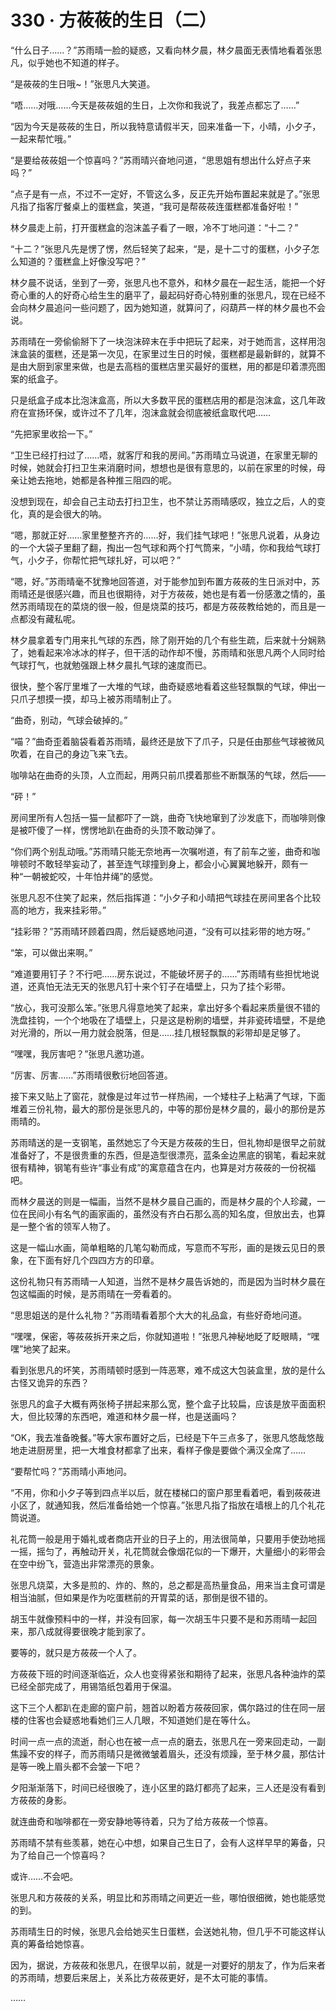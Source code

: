# 330 · 方莜莜的生日（二）

“什么日子……？”苏雨晴一脸的疑惑，又看向林夕晨，林夕晨面无表情地看着张思凡，似乎她也不知道的样子。

“是莜莜的生日哦\~！”张思凡大笑道。

“唔……对哦……今天是莜莜姐的生日，上次你和我说了，我差点都忘了……”

“因为今天是莜莜的生日，所以我特意请假半天，回来准备一下，小晴，小夕子，一起来帮忙哦。”

“是要给莜莜姐一个惊喜吗？”苏雨晴兴奋地问道，“思思姐有想出什么好点子来吗？”

“点子是有一点，不过不一定好，不管这么多，反正先开始布置起来就是了。”张思凡指了指客厅餐桌上的蛋糕盒，笑道，“我可是帮莜莜连蛋糕都准备好啦！”

林夕晨走上前，打开蛋糕盒的泡沫盖子看了一眼，冷不丁地问道：“十二？”

“十二？”张思凡先是愣了愣，然后轻笑了起来，“是，是十二寸的蛋糕，小夕子怎么知道的？蛋糕盒上好像没写吧？”

林夕晨不说话，坐到了一旁，张思凡也不意外，和林夕晨在一起生活，能把一个好奇心重的人的好奇心给生生的磨平了，最起码好奇心特别重的张思凡，现在已经不会向林夕晨追问一些问题了，因为她知道，就算问了，闷葫芦一样的林夕晨也不会说。

苏雨晴在一旁偷偷掰下了一块泡沫碎末在手中把玩了起来，对于她而言，这样用泡沫盒装的蛋糕，还是第一次见，在家里过生日的时候，蛋糕都是最新鲜的，就算不是由大厨到家里来做，也是去高档的蛋糕店里买最好的蛋糕，用的都是印着漂亮图案的纸盒子。

只是纸盒子成本比泡沫盒高，所以大多数平民的蛋糕店用的都是泡沫盒，这几年政府在宣扬环保，或许过不了几年，泡沫盒就会彻底被纸盒取代吧……

“先把家里收拾一下。”

“卫生已经打扫过了……唔，就客厅和我的房间。”苏雨晴立马说道，在家里无聊的时候，她就会打扫卫生来消磨时间，想想也是很有意思的，以前在家里的时候，母亲让她去拖地，她都是各种推三阻四的呢。

没想到现在，却会自己主动去打扫卫生，也不禁让苏雨晴感叹，独立之后，人的变化，真的是会很大的呐。

“嗯，那就正好……家里整整齐齐的……好，我们挂气球吧！”张思凡说着，从身边的一个大袋子里翻了翻，掏出一包气球和两个打气筒来，“小晴，你和我给气球打气，小夕子，你帮忙把气球扎好，可以吧？”

“嗯，好。”苏雨晴毫不犹豫地回答道，对于能参加到布置方莜莜的生日派对中，苏雨晴还是很感兴趣，而且也很期待，对于方莜莜，她也是有着一份感激之情的，虽然苏雨晴现在的菜烧的很一般，但是烧菜的技巧，都是方莜莜教给她的，而且是一点都没有藏私呢。

林夕晨拿着专门用来扎气球的东西，除了刚开始的几个有些生疏，后来就十分娴熟了，她看起来冷冰冰的样子，但干活的动作却不慢，苏雨晴和张思凡两个人同时给气球打气，也就勉强跟上林夕晨扎气球的速度而已。

很快，整个客厅里堆了一大堆的气球，曲奇疑惑地看着这些轻飘飘的气球，伸出一只爪子想摸一摸，却马上被苏雨晴制止了。

“曲奇，别动，气球会破掉的。”

“喵？”曲奇歪着脑袋看着苏雨晴，最终还是放下了爪子，只是任由那些气球被微风吹着，在自己的身边飞来飞去。

咖啡站在曲奇的头顶，人立而起，用两只前爪摸着那些不断飘荡的气球，然后——

“砰！”

房间里所有人包括一猫一鼠都吓了一跳，曲奇飞快地窜到了沙发底下，而咖啡则像是被吓傻了一样，愣愣地趴在曲奇的头顶不敢动弹了。

“你们两个别乱动哦。”苏雨晴只能无奈地再一次嘱咐道，有了前车之鉴，曲奇和咖啡顿时不敢轻举妄动了，甚至连气球撞到身上，都会小心翼翼地躲开，颇有一种“一朝被蛇咬，十年怕井绳”的感觉。

张思凡忍不住笑了起来，然后指挥道：“小夕子和小晴把气球挂在房间里各个比较高的地方，我来挂彩带。”

“挂彩带？”苏雨晴环顾着四周，然后疑惑地问道，“没有可以挂彩带的地方呀。”

“笨，可以做出来啊。”

“难道要用钉子？不行吧……房东说过，不能破坏房子的……”苏雨晴有些担忧地说道，还真怕无法无天的张思凡钉十来个钉子在墙壁上，只为了挂个彩带。

“放心，我可没那么笨。”张思凡得意地笑了起来，拿出好多个看起来质量很不错的洗盘挂钩，一个个地吸在了墙壁上，只是这是粉刷的墙壁，并非瓷砖墙壁，不是绝对光滑的，所以一用力就会脱落，但是……挂几根轻飘飘的彩带却是足够了。

“嘿嘿，我厉害吧？”张思凡邀功道。

“厉害、厉害……”苏雨晴很敷衍地回答道。

接下来又贴上了窗花，就像是过年过节一样热闹，一个矮柱子上粘满了气球，下面堆着三份礼物，最大的那份是张思凡的，中等的那份是林夕晨的，最小的那份是苏雨晴的。

苏雨晴送的是一支钢笔，虽然她忘了今天是方莜莜的生日，但礼物却是很早之前就准备好了，不是很贵重的东西，但是造型很漂亮，蓝条金边黑底的钢笔，看起来就很有精神，钢笔有些许“事业有成”的寓意蕴含在内，也算是对方莜莜的一份祝福吧。

而林夕晨送的则是一幅画，当然不是林夕晨自己画的，而是林夕晨的个人珍藏，一位在民间小有名气的画家画的，虽然没有齐白石那么高的知名度，但放出去，也算是一整个省的领军人物了。

这是一幅山水画，简单粗略的几笔勾勒而成，写意而不写形，画的是拨云见日的景象，在下面有好几个四四方方的印章。

这份礼物只有苏雨晴一人知道，当然不是林夕晨告诉她的，而是因为当时林夕晨在包这幅画的时候，是苏雨晴在一旁看着的。

“思思姐送的是什么礼物？”苏雨晴看着那个大大的礼品盒，有些好奇地问道。

“嘿嘿，保密，等莜莜拆开来之后，你就知道啦！”张思凡神秘地眨了眨眼睛，“嘿嘿”地笑了起来。

看到张思凡的坏笑，苏雨晴顿时感到一阵恶寒，难不成这大包装盒里，放的是什么古怪又诡异的东西？

张思凡的盒子大概有两张椅子拼起来那么宽，整个盒子比较扁，应该是放平面面积大，但比较薄的东西吧，难道和林夕晨一样，也是送画吗？

“OK，我去准备晚餐。”等大家布置好之后，已经是下午三点多了，张思凡悠哉悠哉地走进厨房里，把一大堆食材都拿了出来，看样子像是要做个满汉全席了……

“要帮忙吗？”苏雨晴小声地问。

“不用，你和小夕子等到四点半以后，就在楼梯口的窗户那里看着吧，看到莜莜进小区了，就通知我，然后准备给她一个惊喜。”张思凡指了指放在墙根上的几个礼花筒说道。

礼花筒一般是用于婚礼或者商店开业的日子上的，用法很简单，只要用手使劲地摇一摇，摇匀了，再触动开关，礼花筒就会像烟花似的一下爆开，大量细小的彩带会在空中纷飞，营造出非常漂亮的景象。

张思凡烧菜，大多是煎的、炸的、熬的，总之都是高热量食品，用来当主食可谓是相当油腻，但如果是作为吃蛋糕前的开胃菜的话，那倒是很不错的。

胡玉牛就像预料中的一样，并没有回家，每一次胡玉牛只要不是和苏雨晴一起回来，那八成就得要很晚才能到家了。

要等的，就只是方莜莜一个人了。

方莜莜下班的时间逐渐临近，众人也变得紧张和期待了起来，张思凡各种油炸的菜已经全部完成了，用锡箔纸包着用于保温。

这下三个人都趴在走廊的窗户前，翘首以盼着方莜莜回家，偶尔路过的住在同一层楼的住客也会疑惑地看她们三人几眼，不知道她们是在等什么。

时间一点一点的流逝，耐心也在被一点一点的磨去，张思凡在一旁来回走动，一副焦躁不安的样子，而苏雨晴只是微微皱着眉头，还没有烦躁，至于林夕晨，那估计是等一晚上眉头都不会皱一下吧？

夕阳渐渐落下，时间已经很晚了，连小区里的路灯都亮了起来，三人还是没有看到方莜莜的身影。

就连曲奇和咖啡都在一旁安静地等待着，只为了给方莜莜一个惊喜。

苏雨晴不禁有些羡慕，她在心中想，如果自己生日了，会有人这样早早的筹备，只为了给自己一个惊喜吗？

或许……不会吧。

张思凡和方莜莜的关系，明显比和苏雨晴之间更近一些，哪怕很细微，她也能感觉的到。

苏雨晴生日的时候，张思凡会给她买生日蛋糕，会送她礼物，但几乎不可能这样认真的筹备给她惊喜。

因为，据说，方莜莜和张思凡，在很早以前，就是一对要好的朋友了，作为后来者的苏雨晴，想要后来居上，关系比方莜莜更好，是不太可能的事情。

……
